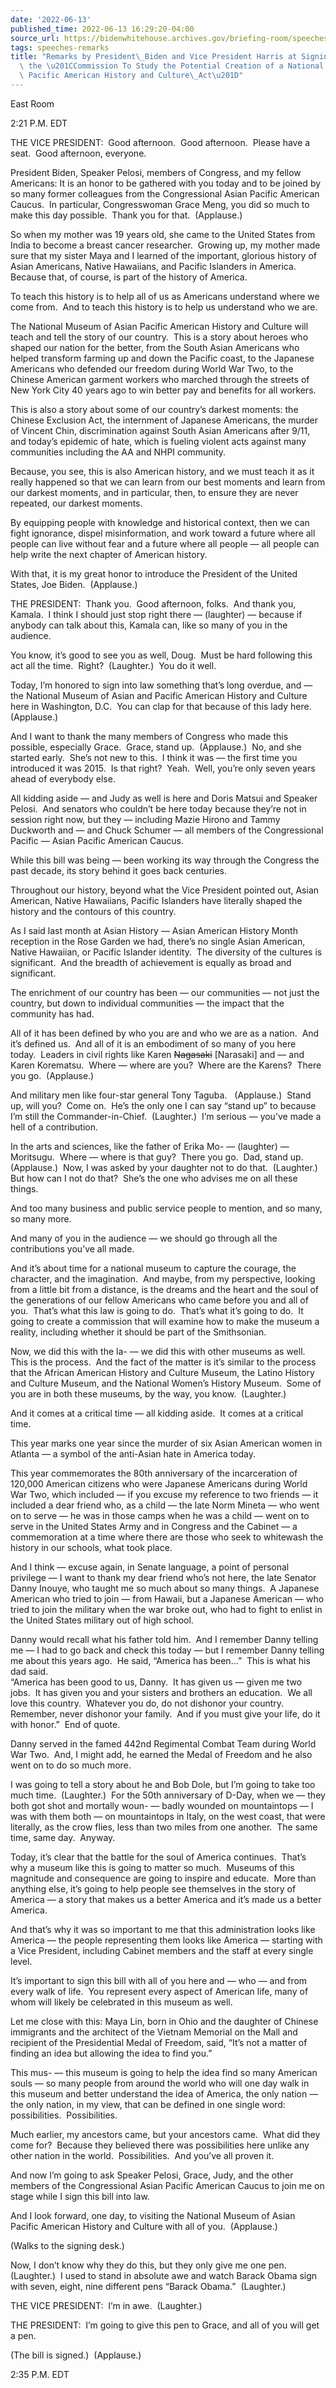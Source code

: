 ```yaml
---
date: '2022-06-13'
published_time: 2022-06-13 16:29:20-04:00
source_url: https://bidenwhitehouse.archives.gov/briefing-room/speeches-remarks/2022/06/13/remarks-by-president-biden-and-vice-president-harris-at-signing-of-h-r-3525-the-commission-to-study-the-potential-creation-of-a-national-museum-of-asian-pacific-american-history-and-culture/
tags: speeches-remarks
title: "Remarks by President\_Biden and Vice President Harris at Signing of H.R. 3525,\
  \ the \u201CCommission To Study the Potential Creation of a National Museum of Asian\
  \ Pacific American History and Culture\_Act\u201D"
---
```

 
East Room

2:21 P.M. EDT  
  
THE VICE PRESIDENT:  Good afternoon.  Good afternoon.  Please have a
seat.  Good afternoon, everyone.  
  
President Biden, Speaker Pelosi, members of Congress, and my fellow
Americans: It is an honor to be gathered with you today and to be joined
by so many former colleagues from the Congressional Asian Pacific
American Caucus.  In particular, Congresswoman Grace Meng, you did so
much to make this day possible.  Thank you for that.  (Applause.)   
  
So when my mother was 19 years old, she came to the United States from
India to become a breast cancer researcher.  Growing up, my mother made
sure that my sister Maya and I learned of the important, glorious
history of Asian Americans, Native Hawaiians, and Pacific Islanders in
America.  Because that, of course, is part of the history of America.  
  
To teach this history is to help all of us as Americans understand where
we come from.  And to teach this history is to help us understand who we
are.   
  
The National Museum of Asian Pacific American History and Culture will
teach and tell the story of our country.  This is a story about heroes
who shaped our nation for the better, from the South Asian Americans who
helped transform farming up and down the Pacific coast, to the Japanese
Americans who defended our freedom during World War Two, to the Chinese
American garment workers who marched through the streets of New York
City 40 years ago to win better pay and benefits for all workers.  
  
This is also a story about some of our country’s darkest moments: the
Chinese Exclusion Act, the internment of Japanese Americans, the murder
of Vincent Chin, discrimination against South Asian Americans after
9/11, and today’s epidemic of hate, which is fueling violent acts
against many communities including the AA and NHPI community.  
  
Because, you see, this is also American history, and we must teach it as
it really happened so that we can learn from our best moments and learn
from our darkest moments, and in particular, then, to ensure they are
never repeated, our darkest moments.   
  
By equipping people with knowledge and historical context, then we can
fight ignorance, dispel misinformation, and work toward a future where
all people can live without fear and a future where all people — all
people can help write the next chapter of American history.  
  
With that, it is my great honor to introduce the President of the United
States, Joe Biden.  (Applause.)  
  
THE PRESIDENT:  Thank you.  Good afternoon, folks.  And thank you,
Kamala.  I think I should just stop right there — (laughter) — because
if anybody can talk about this, Kamala can, like so many of you in the
audience.   
  
You know, it’s good to see you as well, Doug.  Must be hard following
this act all the time.  Right?  (Laughter.)  You do it well.   
  
Today, I’m honored to sign into law something that’s long overdue, and —
the National Museum of Asian and Pacific American History and Culture
here in Washington, D.C.  You can clap for that because of this lady
here.  (Applause.)   
  
And I want to thank the many members of Congress who made this possible,
especially Grace.  Grace, stand up.  (Applause.)  No, and she started
early.  She’s not new to this.  I think it was — the first time you
introduced it was 2015.  Is that right?  Yeah.  Well, you’re only seven
years ahead of everybody else.   
  
All kidding aside — and Judy as well is here and Doris Matsui and
Speaker Pelosi.  And senators who couldn’t be here today because they’re
not in session right now, but they — including Mazie Hirono and Tammy
Duckworth and — and Chuck Schumer — all members of the Congressional
Pacific — Asian Pacific American Caucus.   
  
While this bill was being — been working its way through the Congress
the past decade, its story behind it goes back centuries.   
  
Throughout our history, beyond what the Vice President pointed out,
Asian American, Native Hawaiians, Pacific Islanders have literally
shaped the history and the contours of this country.   
  
As I said last month at Asian History — Asian American History Month
reception in the Rose Garden we had, there’s no single Asian American,
Native Hawaiian, or Pacific Islander identity.  The diversity of the
cultures is significant.  And the breadth of achievement is equally as
broad and significant.   
  
The enrichment of our country has been — our communities — not just the
country, but down to individual communities — the impact that the
community has had.   
  
All of it has been defined by who you are and who we are as a nation. 
And it’s defined us.  And all of it is an embodiment of so many of you
here today.  Leaders in civil rights like Karen <s>Nagasaki</s>
\[Narasaki\] and — and Karen Korematsu.  Where — where are you?  Where
are the Karens?  There you go.  (Applause.)  
  
And military men like four-star general Tony Taguba.   (Applause.) 
Stand up, will you?  Come on.  He’s the only one I can say “stand up” to
because I’m still the Commander-in-Chief.  (Laughter.)  I’m serious —
you’ve made a hell of a contribution.   
  
In the arts and sciences, like the father of Erika Mo- — (laughter) —
Moritsugu.  Where — where is that guy?  There you go.  Dad, stand up. 
(Applause.)  Now, I was asked by your daughter not to do that. 
(Laughter.)  But how can I not do that?  She’s the one who advises me on
all these things.    
  
And too many business and public service people to mention, and so many,
so many more.   
  
And many of you in the audience — we should go through all the
contributions you’ve all made.   
  
And it’s about time for a national museum to capture the courage, the
character, and the imagination.  And maybe, from my perspective, looking
from a little bit from a distance, is the dreams and the heart and the
soul of the generations of our fellow Americans who came before you and
all of you.  That’s what this law is going to do.  That’s what it’s
going to do.  It going to create a commission that will examine how to
make the museum a reality, including whether it should be part of the
Smithsonian.   
  
Now, we did this with the la- — we did this with other museums as well. 
This is the process.  And the fact of the matter is it’s similar to the
process that the African American History and Culture Museum, the Latino
History and Culture Museum, and the National Women’s History Museum. 
Some of you are in both these museums, by the way, you know. 
(Laughter.)  
  
And it comes at a critical time — all kidding aside.  It comes at a
critical time.  
  
This year marks one year since the murder of six Asian American women in
Atlanta — a symbol of the anti-Asian hate in America today.   
  
This year commemorates the 80th anniversary of the incarceration of
120,000 American citizens who were Japanese Americans during World War
Two, which included — if you excuse my reference to two friends — it
included a dear friend who, as a child — the late Norm Mineta — who went
on to serve — he was in those camps when he was a child — went on to
serve in the United States Army and in Congress and the Cabinet — a
commemoration at a time where there are those who seek to whitewash the
history in our schools, what took place.   
  
And I think — excuse again, in Senate language, a point of personal
privilege — I want to thank my dear friend who’s not here, the late
Senator Danny Inouye, who taught me so much about so many things.  A
Japanese American who tried to join — from Hawaii, but a Japanese
American — who tried to join the military when the war broke out, who
had to fight to enlist in the United States military out of high
school.   
  
Danny would recall what his father told him.  And I remember Danny
telling me — I had to go back and check this today — but I remember
Danny telling me about this years ago.  He said, “America has been…” 
This is what his dad said.   
“America has been good to us, Danny.  It has given us — given me two
jobs.  It has given you and your sisters and brothers an education.  We
all love this country.  Whatever you do, do not dishonor your country. 
Remember, never dishonor your family.  And if you must give your life,
do it with honor.”  End of quote.  
  
Danny served in the famed 442nd Regimental Combat Team during World War
Two.  And, I might add, he earned the Medal of Freedom and he also went
on to do so much more.   
  
I was going to tell a story about he and Bob Dole, but I’m going to take
too much time.  (Laughter.)  For the 50th anniversary of D-Day, when we
— they both got shot and mortally woun- — badly wounded on mountaintops
— I was with them both — on mountaintops in Italy, on the west coast,
that were literally, as the crow flies, less than two miles from one
another.  The same time, same day.  Anyway.  
  
Today, it’s clear that the battle for the soul of America continues. 
That’s why a museum like this is going to matter so much.  Museums of
this magnitude and consequence are going to inspire and educate.  More
than anything else, it’s going to help people see themselves in the
story of America — a story that makes us a better America and it’s made
us a better America.  
  
And that’s why it was so important to me that this administration looks
like America — the people representing them looks like America —
starting with a Vice President, including Cabinet members and the staff
at every single level.   
  
It’s important to sign this bill with all of you here and — who — and
from every walk of life.  You represent every aspect of American life,
many of whom will likely be celebrated in this museum as well.  
  
Let me close with this: Maya Lin, born in Ohio and the daughter of
Chinese immigrants and the architect of the Vietnam Memorial on the Mall
and recipient of the Presidential Medal of Freedom, said, “It’s not a
matter of finding an idea but allowing the idea to find you.”   
  
This mus- — this museum is going to help the idea find so many American
souls — so many people from around the world who will one day walk in
this museum and better understand the idea of America, the only nation —
the only nation, in my view, that can be defined in one single word:
possibilities.  Possibilities.  
  
Much earlier, my ancestors came, but your ancestors came.  What did they
come for?  Because they believed there was possibilities here unlike any
other nation in the world.  Possibilities.  And you’ve all proven it.  
  
And now I’m going to ask Speaker Pelosi, Grace, Judy, and the other
members of the Congressional Asian Pacific American Caucus to join me on
stage while I sign this bill into law.   
  
And I look forward, one day, to visiting the National Museum of Asian
Pacific American History and Culture with all of you.  (Applause.)  
  
(Walks to the signing desk.)  
  
Now, I don’t know why they do this, but they only give me one pen. 
(Laughter.)  I used to stand in absolute awe and watch Barack Obama sign
with seven, eight, nine different pens “Barack Obama.”  (Laughter.)  
  
THE VICE PRESIDENT:  I’m in awe.  (Laughter.)  
  
THE PRESIDENT:  I’m going to give this pen to Grace, and all of you will
get a pen.  
  
(The bill is signed.)  (Applause.)  
  
2:35 P.M. EDT
